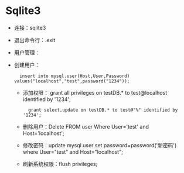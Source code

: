 # Sqlite3

- 连接：sqlite3
- 退出命令行：.exit

- 用户管理：

- 创建用户：

  ```
    insert into mysql.user(Host,User,Password) values("localhost","test",password("1234"));
  ```

  - 添加权限： grant all privileges on testDB.* to test@localhost identified by '1234';

    ```
      grant select,update on testDB.* to test@"%" identified by '1234';
    ```

  - 删除用户：Delete FROM user Where User='test' and Host='localhost';
  - 修改密码：update mysql.user set password=password('新密码') where User="test" and Host="localhost";
  - 刷新系统权限：flush privileges;
